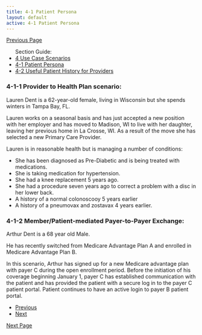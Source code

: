 ```yaml
---
title: 4-1 Patient Persona
layout: default
active: 4-1 Patient Persona
---
```


[Previous Page](4_Use_Case_Scenarios.html)

<ul id="markdown-toc">
	Section Guide:
  <li><a href="4_Use_Case_Scenarios.html" id="markdown-toc-scenarios">4 Use Case Scenarios</a></li>
  <li><a href="4-1_Patient_Persona.html" id="markdown-toc-persona">4-1 Patient Persona</a></li>
  <li><a href="4-2_Useful_Patient_History_for_Providers.html" id="markdown-toc-useful-history">4-2 Useful Patient History for Providers</a></li>
</ul>

### 4-1-1 Provider to Health Plan scenario:

Lauren Dent is a 62-year-old female, living in Wisconsin but she spends winters in Tampa Bay, FL.

Lauren works on a seasonal basis and has just accepted a new position with her employer and has moved to Madison, WI to live with her daughter, leaving her previous home in La Crosse, WI. As a result of the move she has selected a new Primary Care Provider.

Lauren is in reasonable health but is managing a number of conditions:

- She has been diagnosed as Pre-Diabetic and is being treated with medications.
- She is taking medication for hypertension.
- She had a knee replacement 5 years ago.
- She had a procedure seven years ago to correct a problem with a disc in her lower back.
- A history of a normal colonoscooy 5 years earlier
- A history of a pneumovax and zostavax 4 years earlier.

### 4-1-2 Member/Patient-mediated Payer-to-Payer Exchange:

Arthur Dent is a 68 year old Male.

He has recently switched from Medicare Advantage Plan A and enrolled in Medicare Advantage Plan B.

In this scenario, Arthur has signed up for a new  Medicare advantage plan with payer C during the open enrollment period. Before the initiation of his coverage beginning January 1, payer C has established communication with the patient and has provided the patient with a secure log in to the payer C patient portal. Patient continues to have an active login to payer B patient portal.

<ul>
  <li><a href="4_Use_Case_Scenarios.html" >Previous</a></li>
  <li><a href="4-2_Useful_Patient_History_for_Providers.html" >Next</a></li>
</ul>

[Next Page](4-2_Useful_Patient_History_for_Providers.html)